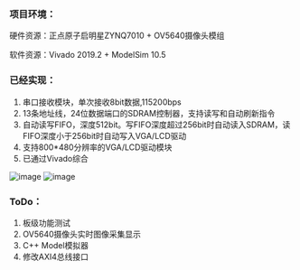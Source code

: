 ### 项目环境：
硬件资源：正点原子启明星ZYNQ7010 + OV5640摄像头模组

软件资源：Vivado 2019.2 + ModelSim 10.5

### 已经实现：

1.   串口接收模块，单次接收8bit数据,115200bps
2.   13条地址线，24位数据端口的SDRAM控制器，支持读写和自动刷新指令
3.   自动读写FIFO，深度512bit。写FIFO深度超过256bit时自动读入SDRAM，读FIFO深度小于256bit时自动写入VGA/LCD驱动
4.   支持800*480分辨率的VGA/LCD驱动模块
5.   已通过Vivado综合

![image](https://user-images.githubusercontent.com/100147572/216013259-19d72351-1e46-4a20-ad95-f45a0511561f.png)
![image](https://user-images.githubusercontent.com/100147572/216013490-6c6febf8-bcb7-4f7d-acd1-83a531a92bd3.png)

### ToDo：

1.   板级功能测试
2.   OV5640摄像头实时图像采集显示
3.   C++ Model模拟器
4.   修改AXI4总线接口
